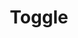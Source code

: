 ---
layout: pattern.njk
tags: 
    - legacy_fr
    - legacy_components_fr
    - page
key: toggle-legacy_fr
title: Toggle
parent: components-legacy_fr
image: legacy/overview/toggle.webp
keywords: 
order: 310
availablelanguages: 
    - de
    - en
---